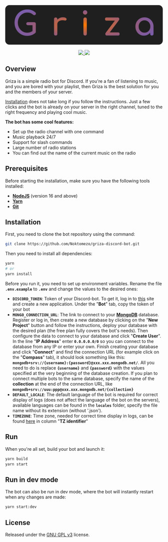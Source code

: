 <div style="text-align:center"> 
    <img src="assets/logo.svg" />
</div>

<p align="center" >
    <a href="https://discord.com/oauth2/authorize?client_id=774329375206277122&permissions=277028817920&scope=bot+applications.commands">
        <img src="https://img.shields.io/badge/%D0%9F%D1%80%D0%B8%D0%B3%D0%BB%D0%B0%D1%81%D0%B8%D1%82%D1%8C-Discord-7289da?style=flat&logo=discord&logoColor=white"/>
    </a>
    <a href="https://discord.gg/QxzAn9JuEJ">
        <img src="https://img.shields.io/badge/%D0%A2%D0%B5%D1%85.%20%D0%9F%D0%BE%D0%B4%D0%B4%D0%B5%D1%80%D0%B6%D0%BA%D0%B0-Discord-7289da?style=flat&logo=discord&logoColor=white" />
    </a>
</p>

## Overview

Griza is a simple radio bot for Discord. If you're a fan of listening to music, and you are bored with your playlist, then Griza is the best solution for you and the members of your server.

[Installation](#installation) does not take long if you follow the instructions. Just a few clicks and the bot is already on your server in the right channel, tuned to the right frequency and playing cool music.

**The bot has some cool features:**

-  Set up the radio channel with one command
-  Music playback 24/7
-  Support for slash commands
-  Large number of radio stations
-  You can find out the name of the current music on the radio

## Prerequisites

Before starting the installation, make sure you have the following tools installed:

-  **[NodeJS](https://nodejs.org/)** (version 16 and above)
-  **[Yarn](https://yarnpkg.com/)**
-  **[Git](https://git-scm.com/)**

## Installation

First, you need to clone the bot repository using the command:

```bash
git clone https://github.com/Noktomezo/griza-discord-bot.git
```

Then you need to install all dependencies:

```bash
yarn
# or
yarn install
```

Before you run it, you need to set up environment variables. Rename the file **`.env.example`** to **`.env`** and change the values to the desired ones:

-  **`DISCORD_TOKEN`**: Token of your Discord-bot. To get it, log in to [this](https://discord.com/developers/applications) site and create a new application. Under the "**Bot**" tab, copy the token of your bot
-  **`MONGO_CONNECTION_URL`**: The link to connect to your **[MongoDB](https://cloud.mongodb.com/)** database. Register or log in, then create a new database by clicking on the "**New Project**" button and follow the instructions, deploy your database with the desired plan (the free plan fully covers the bot's needs). Then configure the data to connect to your database and click "**Create User**". In the line "**IP Address**" enter **`0.0.0.0.0/0`** so you can connect to the database from any IP or enter your own. Finish creating your database and click "**Connect**" and find the connection URL (for example click on the "**Compass**" tab), it should look something like this: **`mongodb+srv://{username}:{password}@xxx.xxx.mongodb.net/`**. All you need to do is replace **`{username}`** and **`{password}`** with the values specified at the very beginning of the database creation. If you plan to connect multiple bots to the same database, specify the name of the **collection** at the end of the connection URL, like **`mongodb+srv://uuu:ppp@xxx.xxx.mongodb.net/{collection}`**
-  **`DEFAULT_LOCALE`**: The default language of the bot is required for correct display of logs (does not affect the language of the bot on the servers), available languages can be found in the **`locales`** folder, specify the file name without its extension (without '.json').
-  **`TIMEZONE`**: Time zone, needed for correct time display in logs, can be found [here](https://en.wikipedia.org/wiki/List_of_tz_database_time_zones) in column "**TZ identifier**"

## Run

When you're all set, build your bot and launch it:

```bash
yarn build
yarn start
```

## Run in dev mode

The bot can also be run in dev mode, where the bot will instantly restart when any changes are made:

```bash
yarn start:dev
```

## License

Released under the [GNU GPL v3](https://www.gnu.org/licenses/gpl-3.0.en.html) license.
